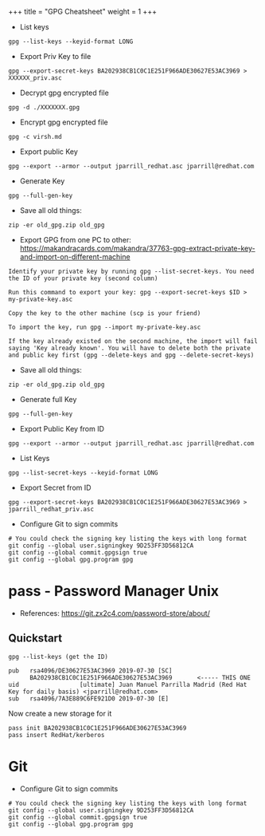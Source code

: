 +++
title = "GPG Cheatsheet"
weight = 1
+++

- List keys

```
gpg --list-keys --keyid-format LONG
```

- Export Priv Key to file

```
gpg --export-secret-keys BA202938CB1C0C1E251F966ADE30627E53AC3969 > XXXXXX_priv.asc
```

- Decrypt gpg encrypted file

```
gpg -d ./XXXXXXX.gpg
```

- Encrypt gpg encrypted file

```
gpg -c virsh.md
```

- Export public Key

```
gpg --export --armor --output jparrill_redhat.asc jparrill@redhat.com
```

- Generate Key

```
gpg --full-gen-key
```

- Save all old things:
```
zip -er old_gpg.zip old_gpg
```

- Export GPG from one PC to other: https://makandracards.com/makandra/37763-gpg-extract-private-key-and-import-on-different-machine
```
Identify your private key by running gpg --list-secret-keys. You need the ID of your private key (second column)

Run this command to export your key: gpg --export-secret-keys $ID > my-private-key.asc

Copy the key to the other machine (scp is your friend)

To import the key, run gpg --import my-private-key.asc

If the key already existed on the second machine, the import will fail saying 'Key already known'. You will have to delete both the private and public key first (gpg --delete-keys and gpg --delete-secret-keys)
```

- Save all old things:
```
zip -er old_gpg.zip old_gpg
```

- Generate full Key
```
gpg --full-gen-key
```

- Export Public Key from ID
```
gpg --export --armor --output jparrill_redhat.asc jparrill@redhat.com
```

- List Keys
```
gpg --list-secret-keys --keyid-format LONG
```

- Export Secret from ID
```
gpg --export-secret-keys BA202938CB1C0C1E251F966ADE30627E53AC3969 > jparrill_redhat_priv.asc
```

- Configure Git to sign commits
```
# You could check the signing key listing the keys with long format
git config --global user.signingkey 9D253FF3D56812CA
git config --global commit.gpgsign true
git config --global gpg.program gpg
```

# pass - Password Manager Unix

- References: https://git.zx2c4.com/password-store/about/

## Quickstart

```
gpg --list-keys (get the ID)
```

```
pub   rsa4096/DE30627E53AC3969 2019-07-30 [SC]
      BA202938CB1C0C1E251F966ADE30627E53AC3969       <----- THIS ONE
uid                 [ultimate] Juan Manuel Parrilla Madrid (Red Hat Key for daily basis) <jparrill@redhat.com>
sub   rsa4096/7A3E889C6FE921D0 2019-07-30 [E]
```

Now create a new storage for it

```
pass init BA202938CB1C0C1E251F966ADE30627E53AC3969
pass insert RedHat/kerberos
```

# Git

- Configure Git to sign commits
```
# You could check the signing key listing the keys with long format
git config --global user.signingkey 9D253FF3D56812CA
git config --global commit.gpgsign true
git config --global gpg.program gpg
```


